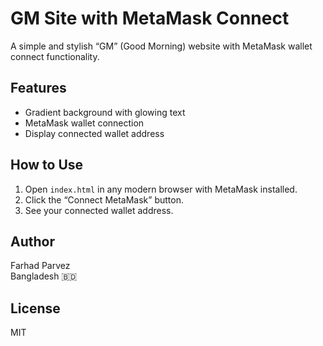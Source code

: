 # GM Site with MetaMask Connect

A simple and stylish “GM” (Good Morning) website with MetaMask wallet connect functionality.

## Features

- Gradient background with glowing text  
- MetaMask wallet connection  
- Display connected wallet address  

## How to Use

1. Open `index.html` in any modern browser with MetaMask installed.  
2. Click the “Connect MetaMask” button.  
3. See your connected wallet address.

## Author

Farhad Parvez  
Bangladesh 🇧🇩

## License

MIT
